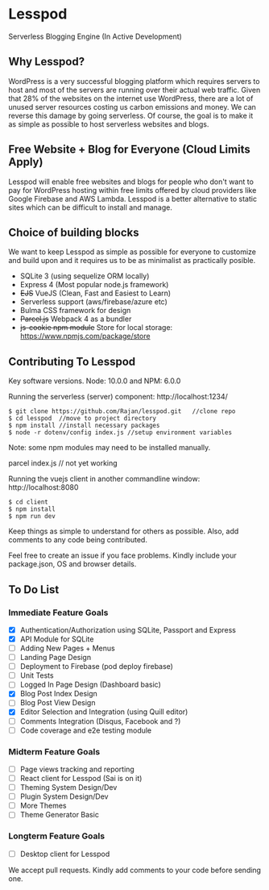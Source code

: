 # Lesspod
Serverless Blogging Engine (In Active Development)


## Why Lesspod?

WordPress is a very successful blogging platform which requires servers to host and most of the servers are running over their actual web traffic. Given that 28% of the websites on the internet use WordPress, there are a lot of unused server resources costing us carbon emissions and money. We can reverse this damage by going serverless. Of course, the goal is to make it as simple as possible to host serverless websites and blogs.


## Free Website + Blog for Everyone (Cloud Limits Apply)

Lesspod will enable free websites and blogs for people who don't want to pay for WordPress hosting within free limits offered by cloud providers like Google Firebase and AWS Lambda. Lesspod is a better alternative to static sites which can be difficult to install and manage.

## Choice of building blocks

We want to keep Lesspod as simple as possible for everyone to customize and build upon and it requires us to be as minimalist as practically posible.

- SQLite 3 (using sequelize ORM locally)
- Express 4 (Most popular node.js framework)
- ~~EJS~~ VueJS (Clean, Fast and Easiest to Learn)
- Serverless support (aws/firebase/azure etc)
- Bulma CSS framework for design
- ~~Parcel.js~~ Webpack 4 as a bundler
- ~~js-cookie npm module~~ Store for local storage: https://www.npmjs.com/package/store


## Contributing To Lesspod

Key software versions. Node: 10.0.0 and NPM: 6.0.0

Running the serverless (server) component: http://localhost:1234/

```
$ git clone https://github.com/Rajan/lesspod.git   //clone repo
$ cd lesspod  //move to project directory
$ npm install //install necessary packages 
$ node -r dotenv/config index.js //setup environment variables
```
Note: some npm modules may need to be installed manually.

parcel index.js // not yet working

Running the vuejs client in another commandline window: http://localhost:8080
```
$ cd client
$ npm install
$ npm run dev
```

Keep things as simple to understand for others as possible. Also, add comments to any code being contributed.

Feel free to create an issue if you face problems. Kindly include your package.json, OS and browser details.


## To Do List

### Immediate Feature Goals

- [x] Authentication/Authorization using SQLite, Passport and Express
- [x] API Module for SQLite
- [ ] Adding New Pages + Menus
- [ ] Landing Page Design
- [ ] Deployment to Firebase (pod deploy firebase)
- [ ] Unit Tests
- [ ] Logged In Page Design (Dashboard basic)
- [x] Blog Post Index Design
- [ ] Blog Post View Design
- [x] Editor Selection and Integration (using Quill editor)
- [ ] Comments Integration (Disqus, Facebook and ?)
- [ ] Code coverage and e2e testing module

### Midterm Feature Goals

- [ ] Page views tracking and reporting
- [ ] React client for Lesspod (Sai is on it)
- [ ] Theming System Design/Dev
- [ ] Plugin System Design/Dev 
- [ ] More Themes 
- [ ] Theme Generator Basic 

### Longterm Feature Goals

- [ ] Desktop client for Lesspod


We accept pull requests. Kindly add comments to your code before sending one.
